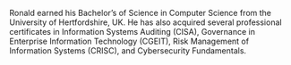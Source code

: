 Ronald earned his Bachelor’s of Science in Computer Science from the University of Hertfordshire, UK. He has also acquired several professional certificates in Information Systems Auditing (CISA), Governance in Enterprise Information Technology (CGEIT), Risk Management of Information Systems (CRISC), and Cybersecurity Fundamentals.